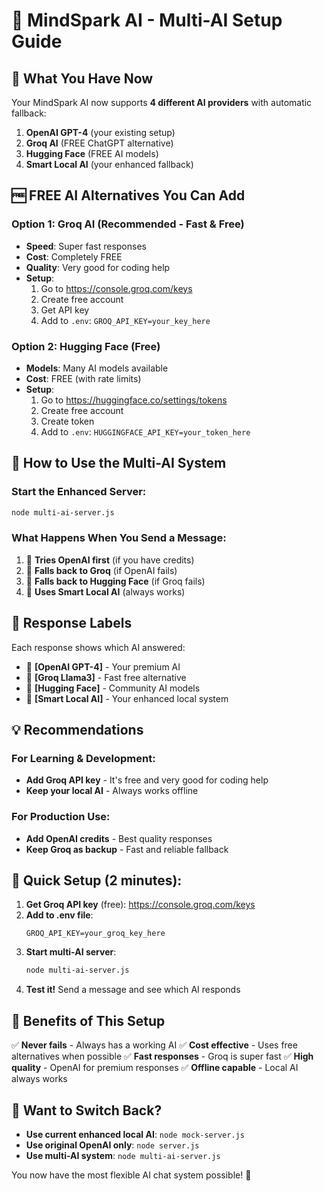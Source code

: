 # 🚀 MindSpark AI - Multi-AI Setup Guide

## 🎯 What You Have Now

Your MindSpark AI now supports **4 different AI providers** with automatic fallback:

1. **OpenAI GPT-4** (your existing setup)
2. **Groq AI** (FREE ChatGPT alternative)
3. **Hugging Face** (FREE AI models)
4. **Smart Local AI** (your enhanced fallback)

## 🆓 FREE AI Alternatives You Can Add

### **Option 1: Groq AI (Recommended - Fast & Free)**
- **Speed**: Super fast responses
- **Cost**: Completely FREE
- **Quality**: Very good for coding help
- **Setup**: 
  1. Go to https://console.groq.com/keys
  2. Create free account
  3. Get API key
  4. Add to `.env`: `GROQ_API_KEY=your_key_here`

### **Option 2: Hugging Face (Free)**
- **Models**: Many AI models available
- **Cost**: FREE (with rate limits)
- **Setup**:
  1. Go to https://huggingface.co/settings/tokens
  2. Create free account
  3. Create token
  4. Add to `.env`: `HUGGINGFACE_API_KEY=your_token_here`

## 🔧 How to Use the Multi-AI System

### **Start the Enhanced Server:**
```bash
node multi-ai-server.js
```

### **What Happens When You Send a Message:**
1. 🔵 **Tries OpenAI first** (if you have credits)
2. 🚀 **Falls back to Groq** (if OpenAI fails)
3. 🤗 **Falls back to Hugging Face** (if Groq fails)
4. 🧠 **Uses Smart Local AI** (always works)

## 🎨 Response Labels

Each response shows which AI answered:
- 🤖 **[OpenAI GPT-4]** - Your premium AI
- 🚀 **[Groq Llama3]** - Fast free alternative
- 🤗 **[Hugging Face]** - Community AI models
- 🧠 **[Smart Local AI]** - Your enhanced local system

## 💡 Recommendations

### **For Learning & Development:**
- **Add Groq API key** - It's free and very good for coding help
- **Keep your local AI** - Always works offline

### **For Production Use:**
- **Add OpenAI credits** - Best quality responses
- **Keep Groq as backup** - Fast and reliable fallback

## 🚀 Quick Setup (2 minutes):

1. **Get Groq API key** (free): https://console.groq.com/keys
2. **Add to .env file**:
   ```
   GROQ_API_KEY=your_groq_key_here
   ```
3. **Start multi-AI server**:
   ```bash
   node multi-ai-server.js
   ```
4. **Test it!** Send a message and see which AI responds

## 🎯 Benefits of This Setup

✅ **Never fails** - Always has a working AI
✅ **Cost effective** - Uses free alternatives when possible
✅ **Fast responses** - Groq is super fast
✅ **High quality** - OpenAI for premium responses
✅ **Offline capable** - Local AI always works

## 🔄 Want to Switch Back?

- **Use current enhanced local AI**: `node mock-server.js`
- **Use original OpenAI only**: `node server.js`
- **Use multi-AI system**: `node multi-ai-server.js`

You now have the most flexible AI chat system possible! 🎉